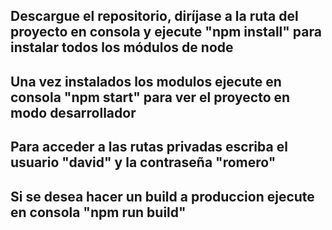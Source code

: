 ## Descargue el repositorio, diríjase a la ruta del proyecto en consola y ejecute "npm install" para instalar todos los módulos de node

## Una vez instalados los modulos ejecute en consola "npm start" para ver el proyecto en modo desarrollador

## Para acceder a las rutas privadas escriba el usuario "david" y la contraseña "romero"

## Si se desea hacer un build a produccion ejecute en consola "npm run build"
